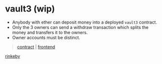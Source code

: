 # vault3 (wip)

* Anybody with ether can deposit money into a deployed `vault3` contract.
* Only the 3 owners can send a withdraw transaction which splits the money and transfers it to the owners.
* Owner accounts must be distinct.

> [contract](https://github.com/mohamedhayibor/vault3/blob/master/contracts/vaul3.sol) | [frontend](https://mohamedhayibor.github.io/vault3/)

[rinkeby](https://rinkeby.etherscan.io/address/0x63120c7978f51a726655efa704b730c3a89f79ae)